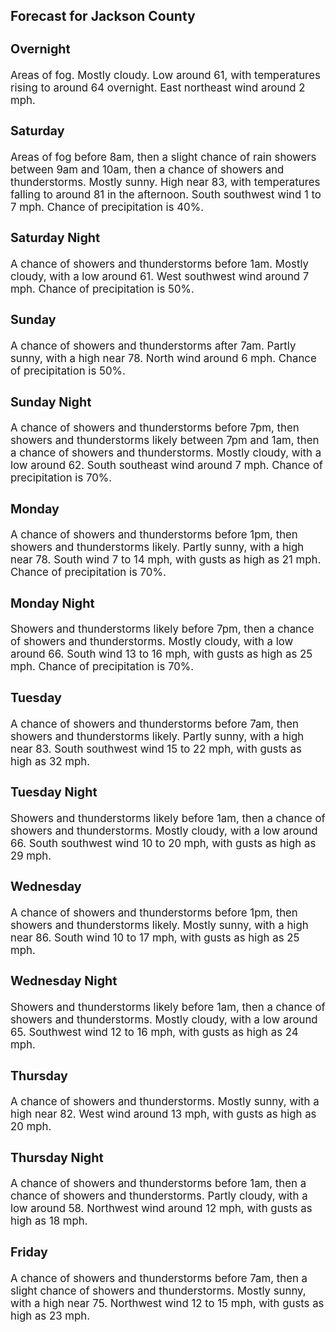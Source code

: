 <div>
   <h2>Forecast for Jackson County</h2>
   <p>
      <div style="font-size:120%">
         <h3>Overnight</h3>Areas of fog. Mostly cloudy. Low around 61, with temperatures rising to around 64 overnight. East northeast wind around 2
         mph.<br></div>
   </p>
   <p>
      <div style="font-size:120%">
         <h3>Saturday</h3>Areas of fog before 8am, then a slight chance of rain showers between 9am and 10am, then a chance of showers and thunderstorms.
         Mostly sunny. High near 83, with temperatures falling to around 81 in the afternoon. South southwest wind 1 to 7 mph. Chance
         of precipitation is 40%.<br></div>
   </p>
   <p>
      <div style="font-size:120%">
         <h3>Saturday Night</h3>A chance of showers and thunderstorms before 1am. Mostly cloudy, with a low around 61. West southwest wind around 7 mph. Chance
         of precipitation is 50%.<br></div>
   </p>
   <p>
      <div style="font-size:120%">
         <h3>Sunday</h3>A chance of showers and thunderstorms after 7am. Partly sunny, with a high near 78. North wind around 6 mph. Chance of precipitation
         is 50%.<br></div>
   </p>
   <p>
      <div style="font-size:120%">
         <h3>Sunday Night</h3>A chance of showers and thunderstorms before 7pm, then showers and thunderstorms likely between 7pm and 1am, then a chance
         of showers and thunderstorms. Mostly cloudy, with a low around 62. South southeast wind around 7 mph. Chance of precipitation
         is 70%.<br></div>
   </p>
   <p>
      <div style="font-size:120%">
         <h3>Monday</h3>A chance of showers and thunderstorms before 1pm, then showers and thunderstorms likely. Partly sunny, with a high near 78.
         South wind 7 to 14 mph, with gusts as high as 21 mph. Chance of precipitation is 70%.<br></div>
   </p>
   <p>
      <div style="font-size:120%">
         <h3>Monday Night</h3>Showers and thunderstorms likely before 7pm, then a chance of showers and thunderstorms. Mostly cloudy, with a low around
         66. South wind 13 to 16 mph, with gusts as high as 25 mph. Chance of precipitation is 70%.<br></div>
   </p>
   <p>
      <div style="font-size:120%">
         <h3>Tuesday</h3>A chance of showers and thunderstorms before 7am, then showers and thunderstorms likely. Partly sunny, with a high near 83.
         South southwest wind 15 to 22 mph, with gusts as high as 32 mph.<br></div>
   </p>
   <p>
      <div style="font-size:120%">
         <h3>Tuesday Night</h3>Showers and thunderstorms likely before 1am, then a chance of showers and thunderstorms. Mostly cloudy, with a low around
         66. South southwest wind 10 to 20 mph, with gusts as high as 29 mph.<br></div>
   </p>
   <p>
      <div style="font-size:120%">
         <h3>Wednesday</h3>A chance of showers and thunderstorms before 1pm, then showers and thunderstorms likely. Mostly sunny, with a high near 86.
         South wind 10 to 17 mph, with gusts as high as 25 mph.<br></div>
   </p>
   <p>
      <div style="font-size:120%">
         <h3>Wednesday Night</h3>Showers and thunderstorms likely before 1am, then a chance of showers and thunderstorms. Mostly cloudy, with a low around
         65. Southwest wind 12 to 16 mph, with gusts as high as 24 mph.<br></div>
   </p>
   <p>
      <div style="font-size:120%">
         <h3>Thursday</h3>A chance of showers and thunderstorms. Mostly sunny, with a high near 82. West wind around 13 mph, with gusts as high as 20
         mph.<br></div>
   </p>
   <p>
      <div style="font-size:120%">
         <h3>Thursday Night</h3>A chance of showers and thunderstorms before 1am, then a chance of showers and thunderstorms. Partly cloudy, with a low around
         58. Northwest wind around 12 mph, with gusts as high as 18 mph.<br></div>
   </p>
   <p>
      <div style="font-size:120%">
         <h3>Friday</h3>A chance of showers and thunderstorms before 7am, then a slight chance of showers and thunderstorms. Mostly sunny, with a
         high near 75. Northwest wind 12 to 15 mph, with gusts as high as 23 mph.<br></div>
   </p>
</div>